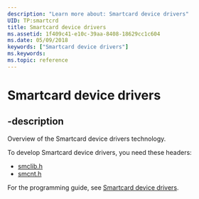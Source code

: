 ```yaml
---
description: "Learn more about: Smartcard device drivers"
UID: TP:smartcrd
title: Smartcard device drivers
ms.assetid: 1f409c41-e10c-39aa-8408-18629cc1c604
ms.date: 05/09/2018
keywords: ["Smartcard device drivers"]
ms.keywords: 
ms.topic: reference
---
```


# Smartcard device drivers

## -description

Overview of the Smartcard device drivers technology.

To develop Smartcard device drivers, you need these headers:

 * [smclib.h](../smclib/index.md)
 * [smcnt.h](../smcnt/index.md)

For the programming guide, see [Smartcard device drivers](/windows-hardware/drivers/smartcard).

